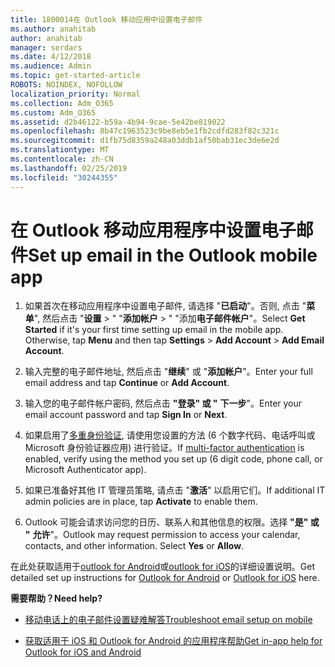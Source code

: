 ```yaml
---
title: 1800014在 Outlook 移动应用中设置电子邮件
ms.author: anahitab
author: anahitab
manager: serdars
ms.date: 4/12/2018
ms.audience: Admin
ms.topic: get-started-article
ROBOTS: NOINDEX, NOFOLLOW
localization_priority: Normal
ms.collection: Adm_O365
ms.custom: Adm_O365
ms.assetid: d2b46122-b59a-4b94-9cae-5e42be819022
ms.openlocfilehash: 8b47c1963523c9be8eb5e1fb2cdfd283f82c321c
ms.sourcegitcommit: d1fb75d8359a248a03ddb1af50bab31ec3de6e2d
ms.translationtype: MT
ms.contentlocale: zh-CN
ms.lasthandoff: 02/25/2019
ms.locfileid: "30244355"
---
```

# <a name="set-up-email-in-the-outlook-mobile-app"></a><span data-ttu-id="9f4e6-102">在 Outlook 移动应用程序中设置电子邮件</span><span class="sxs-lookup"><span data-stu-id="9f4e6-102">Set up email in the Outlook mobile app</span></span>

1. <span data-ttu-id="9f4e6-p101">如果首次在移动应用程序中设置电子邮件, 请选择 "**已启动**"。否则, 点击 "**菜单**", 然后点击 "**设置** \> " "**添加帐户** \> " "添加**电子邮件帐户**"。</span><span class="sxs-lookup"><span data-stu-id="9f4e6-p101">Select **Get Started** if it's your first time setting up email in the mobile app. Otherwise, tap **Menu** and then tap **Settings** \> **Add Account** \> **Add Email Account**.</span></span> 
    
2. <span data-ttu-id="9f4e6-105">输入完整的电子邮件地址, 然后点击 "**继续**" 或 "**添加帐户**"。</span><span class="sxs-lookup"><span data-stu-id="9f4e6-105">Enter your full email address and tap **Continue** or **Add Account**.</span></span>
    
3. <span data-ttu-id="9f4e6-106">输入您的电子邮件帐户密码, 然后点击 **"登录" 或 "** **下一步**"。</span><span class="sxs-lookup"><span data-stu-id="9f4e6-106">Enter your email account password and tap **Sign In** or **Next**.</span></span> 
    
4. <span data-ttu-id="9f4e6-107">如果启用了[多重身份验证](https://support.office.com/article/8f0454b2-f51a-4d9c-bcde-2c48e41621c6.aspx), 请使用您设置的方法 (6 个数字代码、电话呼叫或 Microsoft 身份验证器应用) 进行验证。</span><span class="sxs-lookup"><span data-stu-id="9f4e6-107">If [multi-factor authentication](https://support.office.com/article/8f0454b2-f51a-4d9c-bcde-2c48e41621c6.aspx) is enabled, verify using the method you set up (6 digit code, phone call, or Microsoft Authenticator app).</span></span> 
    
5. <span data-ttu-id="9f4e6-108">如果已准备好其他 IT 管理员策略, 请点击 "**激活**" 以启用它们。</span><span class="sxs-lookup"><span data-stu-id="9f4e6-108">If additional IT admin policies are in place, tap **Activate** to enable them.</span></span> 
    
6. <span data-ttu-id="9f4e6-p102">Outlook 可能会请求访问您的日历、联系人和其他信息的权限。选择 **"是" 或 "** **允许**"。</span><span class="sxs-lookup"><span data-stu-id="9f4e6-p102">Outlook may request permission to access your calendar, contacts, and other information. Select **Yes** or **Allow**.</span></span> 
    
<span data-ttu-id="9f4e6-111">在此处获取适用于[outlook for Android](https://support.office.com/article/886db551-8dfa-4fd5-b835-f8e532091872.aspx)或[outlook for iOS](https://support.office.com/article/b2de2161-cc1d-49ef-9ef9-81acd1c8e234.aspx)的详细设置说明。</span><span class="sxs-lookup"><span data-stu-id="9f4e6-111">Get detailed set up instructions for [Outlook for Android](https://support.office.com/article/886db551-8dfa-4fd5-b835-f8e532091872.aspx) or [Outlook for iOS](https://support.office.com/article/b2de2161-cc1d-49ef-9ef9-81acd1c8e234.aspx) here.</span></span> 
  
 <span data-ttu-id="9f4e6-112">**需要帮助？**</span><span class="sxs-lookup"><span data-stu-id="9f4e6-112">**Need help?**</span></span>
  
- [<span data-ttu-id="9f4e6-113">移动电话上的电子邮件设置疑难解答</span><span class="sxs-lookup"><span data-stu-id="9f4e6-113">Troubleshoot email setup on mobile</span></span>](https://support.office.com/article/a264ef01-9c88-48fb-9285-7017e4f31f02.aspx)
    
- [<span data-ttu-id="9f4e6-114">获取适用于 iOS 和 Outlook for Android 的应用程序帮助</span><span class="sxs-lookup"><span data-stu-id="9f4e6-114">Get in-app help for Outlook for iOS and Android</span></span>](https://support.office.com/article/218a22d1-9fa5-4889-b689-de1c63493243.aspx#ID0EAABAAA=Contact_Support)
    

